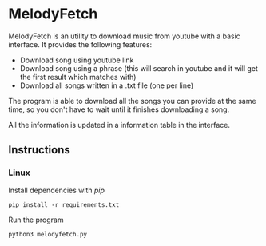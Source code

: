 # MelodyFetch

MelodyFetch is an utility to download music from youtube with a basic interface. It provides the following features:
* Download song using youtube link
* Download song using a phrase (this will search in youtube and it will get the first result which matches with)
* Download all songs written in a .txt file (one per line)

The program is able to download all the songs you can provide at the same time, so you don't have to wait until it finishes downloading a song.

All the information is updated in a information table in the interface.

## Instructions

### Linux

Install dependencies with *pip*
```
pip install -r requirements.txt
```

Run the program
```
python3 melodyfetch.py
```

